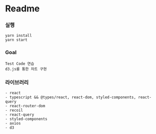 # Readme

### 실행

```
yarn install
yarn start
```

### Goal

```
Test Code 연습
d3.js를 통한 차트 구현
```

### 라이브러리

```
- react
- typescript && @types/react, react-dom, styled-components, react-query
- react-router-dom
- recoil
- react-query
- styled-components
- axios
- d3
```
